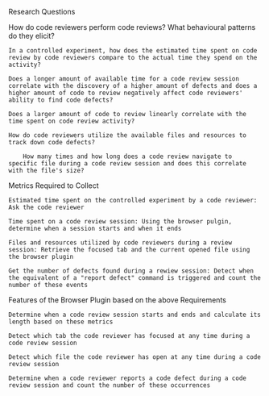 Research Questions


How do code reviewers perform code reviews? What behavioural patterns do they elicit?

	In a controlled experiment, how does the estimated time spent on code review by code reviewers compare to the actual time they spend on the activity?

	Does a longer amount of available time for a code review session correlate with the discovery of a higher amount of defects and does a higher amount of code to review negatively affect code reviewers' ability to find code defects?

	Does a larger amount of code to review linearly correlate with the time spent on code review activity?

	How do code reviewers utilize the available files and resources to track down code defects?

		How many times and how long does a code review navigate to specific file during a code review session and does this correlate with the file's size?


Metrics Required to Collect

	Estimated time spent on the controlled experiment by a code reviewer: Ask the code reviewer

	Time spent on a code review session: Using the browser pulgin, determine when a session starts and when it ends

	Files and resources utilized by code reviewers during a review session: Retrieve the focused tab and the current opened file using the browser plugin

	Get the number of defects found during a rewiew session: Detect when the equivalent of a "report defect" command is triggered and count the number of these events


Features of the Browser Plugin based on the above Requirements

	Determine when a code review session starts and ends and calculate its length based on these metrics

	Detect which tab the code reviewer has focused at any time during a code review session

	Detect which file the code reviewer has open at any time during a code review session

	Determine when a code reviewer reports a code defect during a code review session and count the number of these occurrences